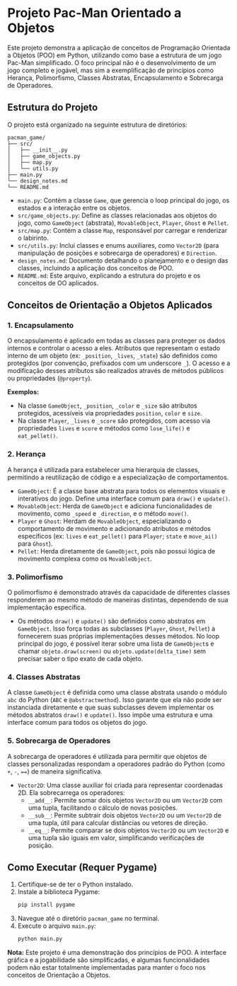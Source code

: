# Projeto Pac-Man Orientado a Objetos

Este projeto demonstra a aplicação de conceitos de Programação Orientada a Objetos (POO) em Python, utilizando como base a estrutura de um jogo Pac-Man simplificado. O foco principal não é o desenvolvimento de um jogo completo e jogável, mas sim a exemplificação de princípios como Herança, Polimorfismo, Classes Abstratas, Encapsulamento e Sobrecarga de Operadores.

## Estrutura do Projeto

O projeto está organizado na seguinte estrutura de diretórios:

```
pacman_game/
├── src/
│   ├── __init__.py
│   ├── game_objects.py
│   ├── map.py
│   └── utils.py
├── main.py
└── design_notes.md
└── README.md
```

- `main.py`: Contém a classe `Game`, que gerencia o loop principal do jogo, os estados e a interação entre os objetos.
- `src/game_objects.py`: Define as classes relacionadas aos objetos do jogo, como `GameObject` (abstrata), `MovableObject`, `Player`, `Ghost` e `Pellet`.
- `src/map.py`: Contém a classe `Map`, responsável por carregar e renderizar o labirinto.
- `src/utils.py`: Inclui classes e enums auxiliares, como `Vector2D` (para manipulação de posições e sobrecarga de operadores) e `Direction`.
- `design_notes.md`: Documento detalhando o planejamento e o design das classes, incluindo a aplicação dos conceitos de POO.
- `README.md`: Este arquivo, explicando a estrutura do projeto e os conceitos de OO aplicados.

## Conceitos de Orientação a Objetos Aplicados

### 1. Encapsulamento

O encapsulamento é aplicado em todas as classes para proteger os dados internos e controlar o acesso a eles. Atributos que representam o estado interno de um objeto (ex: `_position`, `_lives`, `_state`) são definidos como protegidos (por convenção, prefixados com um underscore `_`). O acesso e a modificação desses atributos são realizados através de métodos públicos ou propriedades (`@property`).

**Exemplos:**
- Na classe `GameObject`, `_position`, `_color` e `_size` são atributos protegidos, acessíveis via propriedades `position`, `color` e `size`.
- Na classe `Player`, `_lives` e `_score` são protegidos, com acesso via propriedades `lives` e `score` e métodos como `lose_life()` e `eat_pellet()`.

### 2. Herança

A herança é utilizada para estabelecer uma hierarquia de classes, permitindo a reutilização de código e a especialização de comportamentos.

- `GameObject`: É a classe base abstrata para todos os elementos visuais e interativos do jogo. Define uma interface comum para `draw()` e `update()`.
- `MovableObject`: Herda de `GameObject` e adiciona funcionalidades de movimento, como `_speed` e `_direction`, e o método `move()`.
- `Player` e `Ghost`: Herdam de `MovableObject`, especializando o comportamento de movimento e adicionando atributos e métodos específicos (ex: `lives` e `eat_pellet()` para `Player`; `state` e `move_ai()` para `Ghost`).
- `Pellet`: Herda diretamente de `GameObject`, pois não possui lógica de movimento complexa como os `MovableObject`.

### 3. Polimorfismo

O polimorfismo é demonstrado através da capacidade de diferentes classes responderem ao mesmo método de maneiras distintas, dependendo de sua implementação específica.

- Os métodos `draw()` e `update()` são definidos como abstratos em `GameObject`. Isso força todas as subclasses (`Player`, `Ghost`, `Pellet`) a fornecerem suas próprias implementações desses métodos. No loop principal do jogo, é possível iterar sobre uma lista de `GameObject`s e chamar `objeto.draw(screen)` ou `objeto.update(delta_time)` sem precisar saber o tipo exato de cada objeto.

### 4. Classes Abstratas

A classe `GameObject` é definida como uma classe abstrata usando o módulo `abc` do Python (`ABC` e `@abstractmethod`). Isso garante que ela não pode ser instanciada diretamente e que suas subclasses devem implementar os métodos abstratos `draw()` e `update()`. Isso impõe uma estrutura e uma interface comum para todos os objetos do jogo.

### 5. Sobrecarga de Operadores

A sobrecarga de operadores é utilizada para permitir que objetos de classes personalizadas respondam a operadores padrão do Python (como `+`, `-`, `==`) de maneira significativa.

- `Vector2D`: Uma classe auxiliar foi criada para representar coordenadas 2D. Ela sobrecarrega os operadores:
    - `__add__`: Permite somar dois objetos `Vector2D` ou um `Vector2D` com uma tupla, facilitando o cálculo de novas posições.
    - `__sub__`: Permite subtrair dois objetos `Vector2D` ou um `Vector2D` de uma tupla, útil para calcular distâncias ou vetores de direção.
    - `__eq__`: Permite comparar se dois objetos `Vector2D` ou um `Vector2D` e uma tupla são iguais em valor, simplificando verificações de posição.

## Como Executar (Requer Pygame)

1.  Certifique-se de ter o Python instalado.
2.  Instale a biblioteca Pygame:
    ```bash
    pip install pygame
    ```
3.  Navegue até o diretório `pacman_game` no terminal.
4.  Execute o arquivo `main.py`:
    ```bash
    python main.py
    ```

**Nota:** Este projeto é uma demonstração dos princípios de POO. A interface gráfica e a jogabilidade são simplificadas, e algumas funcionalidades podem não estar totalmente implementadas para manter o foco nos conceitos de Orientação a Objetos.

